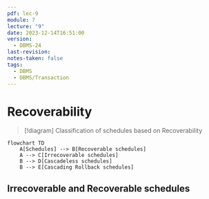 ```yaml
---
pdf: lec-9
module: 7
lecture: "9"
date: 2023-12-14T16:51:00
version:
  - DBMS-24
last-revision: 
notes-taken: false
tags:
  - DBMS
  - DBMS/Transaction
---
```

# Recoverability


>[!diagram] Classification of schedules based on Recoverability
```mermaid
flowchart TD 
	A[Schedules] --> B[Recoverable schedules]	
	A --> C[Irrecoverable schedules]
	B --> D[Cascadeless schedules]
	B --> E[Cascading Rollback schedules]
```


## Irrecoverable and Recoverable schedules